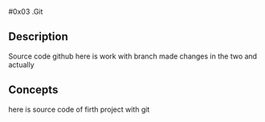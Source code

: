 
#0x03 .Git

## Description
Source  code  github here is work with branch made changes in the two and actually 

## Concepts
here is source code of firth project with git



